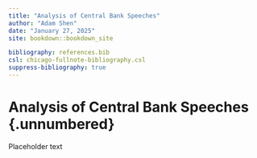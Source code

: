 ```yaml
---
title: "Analysis of Central Bank Speeches"
author: "Adam Shen"
date: "January 27, 2025"
site: bookdown::bookdown_site

bibliography: references.bib
csl: chicago-fullnote-bibliography.csl
suppress-bibliography: true
---
```




# Analysis of Central Bank Speeches {.unnumbered}

Placeholder text
